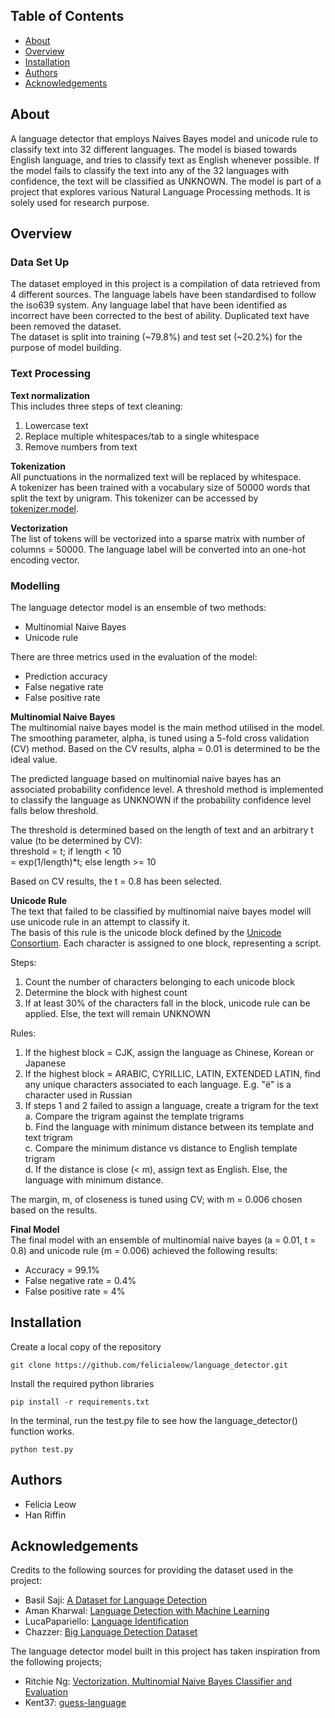## Table of Contents 
- [About](#about)
- [Overview](#overview)
- [Installation](#installation)
- [Authors](#authors)
- [Acknowledgements](#acknowledgements)

## About <a name="about"></a>
A language detector that employs Naives Bayes model and unicode rule to classify text into 32 different languages. The model is biased towards English language, and tries to classify text as English whenever possible. If the model fails to classify the text into any of the 32 languages with confidence, the text will be classified as UNKNOWN. 
The model is part of a project that explores various Natural Language Processing methods. It is solely used for research purpose. 

## Overview <a name="overview"></a>

### Data Set Up 
The dataset employed in this project is a compilation of data retrieved from 4 different sources. The language labels have been standardised to follow the iso639 system. Any language label that have been identified as incorrect have been corrected to the best of ability. Duplicated text have been removed the dataset.  
The dataset is split into training (~79.8%) and test set (~20.2%) for the purpose of model building. 

### Text Processing 
**Text normalization**  
This includes three steps of text cleaning: 

1. Lowercase text
2. Replace multiple whitespaces/tab to a single whitespace
3. Remove numbers from text

**Tokenization**  
All punctuations in the normalized text will be replaced by whitespace.  
A tokenizer has been trained with a vocabulary size of 50000 words that split the text by unigram. This tokenizer can be accessed by [tokenizer.model](tokenizer.model).

**Vectorization**  
The list of tokens will be vectorized into a sparse matrix with number of columns = 50000. The language label will be converted into an one-hot encoding vector. 

### Modelling 
The language detector model is an ensemble of two methods:  

- Multinomial Naive Bayes 
- Unicode rule

There are three metrics used in the evaluation of the model: 

- Prediction accuracy
- False negative rate 
- False positive rate

**Multinomial Naive Bayes**  
The multinomial naive bayes model is the main method utilised in the model. The smoothing parameter, alpha, is tuned using a 5-fold cross validation (CV) method. Based on the CV results, alpha = 0.01 is determined to be the ideal value. 

The predicted language based on multinomial naive bayes has an associated probability confidence level. A threshold method is implemented to classify the language as UNKNOWN if the probability confidence level falls below threshold.  

The threshold is determined based on the length of text and an arbitrary t value (to be determined by CV):  
threshold 
= t; if length < 10  
= exp(1/length)*t; else length >= 10  

Based on CV results, the t = 0.8 has been selected.  

**Unicode Rule**  
The text that failed to be classified by multinomial naive bayes model will use unicode rule in an attempt to classify it.  
The basis of this rule is the unicode block defined by the [Unicode Consortium](https://www.unicode.org/charts/). Each character is assigned to one block, representing a script. 

Steps:  
1. Count the number of characters belonging to each unicode block 
2. Determine the block with highest count 
3. If at least 30% of the characters fall in the block, unicode rule can be applied. Else, the text will remain UNKNOWN

Rules:  
1. If the highest block = CJK, assign the language as Chinese, Korean or Japanese
2. If the highest block = ARABIC, CYRILLIC, LATIN, EXTENDED LATIN, find any unique characters associated to each language. E.g. "ё" is a character used in Russian
3. If steps 1 and 2 failed to assign a language, create a trigram for the text  
    a. Compare the trigram against the template trigrams  
    b. Find the language with minimum distance between its template and text trigram  
    c. Compare the minimum distance vs distance to English template trigram  
    d. If the distance is close (< m), assign text as English. Else, the language with minimum distance.

The margin, m, of closeness is tuned using CV; with m = 0.006 chosen based on the results. 

**Final Model**  
The final model with an ensemble of multinomial naive bayes (a = 0.01, t = 0.8) and unicode rule (m = 0.006) achieved the following results:

- Accuracy = 99.1% 
- False negative rate = 0.4% 
- False positive rate = 4%
 
## Installation <a name="installation"></a>

Create a local copy of the repository 
```
git clone https://github.com/felicialeow/language_detector.git
```

Install the required python libraries 
```
pip install -r requirements.txt
```

In the terminal, run the test.py file to see how the language_detector() function works.
```
python test.py
```

## Authors <a name="authors"></a>
- Felicia Leow
- Han Riffin

## Acknowledgements <a name="acknowledgements"></a>
Credits to the following sources for providing the dataset used in the project:  

- Basil Saji: [A Dataset for Language Detection](https://www.kaggle.com/datasets/basilb2s/language-detection)
- Aman Kharwal: [Language Detection with Machine Learning](https://thecleverprogrammer.com/2021/10/30/language-detection-with-machine-learning/)
- LucaPapariello: [Language Identification](https://huggingface.co/datasets/papluca/language-identification)
- Chazzer: [Big Language Detection Dataset](https://www.kaggle.com/datasets/chazzer/big-language-detection-dataset)

The language detector model built in this project has taken inspiration from the following projects; 

- Ritchie Ng: [Vectorization, Multinomial Naive Bayes Classifier and Evaluation](https://www.ritchieng.com/machine-learning-multinomial-naive-bayes-vectorization/)
- Kent37: [guess-language](https://github.com/kent37/guess-language)